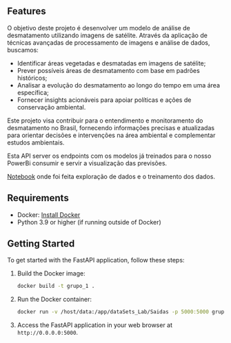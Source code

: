 ## Features

O objetivo deste projeto é desenvolver um modelo de análise de desmatamento utilizando imagens de satélite. Através da aplicação de técnicas avançadas de processamento de imagens e análise de dados, buscamos:
- Identificar áreas vegetadas e desmatadas em imagens de satélite;
- Prever possíveis áreas de desmatamento com base em padrões históricos;
- Analisar a evolução do desmatamento ao longo do tempo em uma área específica;
- Fornecer insights acionáveis para apoiar políticas e ações de conservação ambiental.

Este projeto visa contribuir para o entendimento e monitoramento do desmatamento no Brasil, fornecendo informações precisas e atualizadas para orientar decisões e intervenções na área ambiental e complementar estudos ambientais.

Esta API server os endpoints com os modelos já treinados para o nosso PowerBi consumir e servir a visualização das previsões.

[Notebook](https://colab.research.google.com/drive/14hfeKOkWzy4OVn1iybjHr88vBzwkQncb#scrollTo=bAKcjYyE2_xk) onde foi feita exploração de dados e o treinamento dos dados.


## Requirements

- Docker: [Install Docker](https://docs.docker.com/get-docker/)
- Python 3.9 or higher (if running outside of Docker)

## Getting Started

To get started with the FastAPI application, follow these steps:

1. Build the Docker image:

    ```bash
    docker build -t grupo_1 .
    ```

2. Run the Docker container:

    ```bash
    docker run -v /host/data:/app/dataSets_Lab/Saidas -p 5000:5000 grupo_1
    ```

3. Access the FastAPI application in your web browser at `http://0.0.0.0:5000`.
